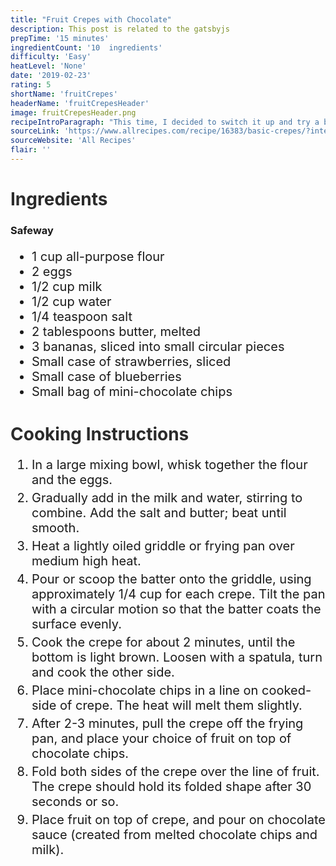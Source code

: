 ```yaml
---
title: "Fruit Crepes with Chocolate"
description: This post is related to the gatsbyjs
prepTime: '15 minutes'
ingredientCount: '10  ingredients'
difficulty: 'Easy'
heatLevel: 'None'
date: '2019-02-23'
rating: 5
shortName: 'fruitCrepes'
headerName: 'fruitCrepesHeader'
image: fruitCrepesHeader.png
recipeIntroParagraph: "This time, I decided to switch it up and try a breakfast recipe: some simple crepes with fruit and chocolate. I followed the crepe recipe from the All Recipes link posted below, and then added the fruit as shown in the picture. I also thought some mini chocolate chips under the fruit and melted chocolate on top of the crepe would make them taste even better. This receipe was fairly easy to setup, and didn't take too long to complete. The toughest part was making sure the crepe didn't burn on the skillet. Nutella, cinnamon, and/or powdered sugar can be added as well."
sourceLink: 'https://www.allrecipes.com/recipe/16383/basic-crepes/?internalSource=hub%20recipe&referringContentType=Search'
sourceWebsite: 'All Recipes'
flair: ''
---
```

<h1 style="color: #2B2B2B;">Ingredients</h1>

<h3>Safeway</h3>
<ul style="font-size: 20px;">
    <li>1 cup all-purpose flour</li>
    <li>2 eggs</li>
    <li>1/2 cup milk</li>
    <li>1/2 cup water</li>
    <li>1/4 teaspoon salt</li>
    <li>2 tablespoons butter, melted</li>
    <li>3 bananas, sliced into small circular pieces</li>
    <li>Small case of strawberries, sliced</li>
    <li>Small case of blueberries</li>
    <li>Small bag of mini-chocolate chips</li>
</ul>

<h1 style="color: #2B2B2B;">Cooking Instructions</h1>
<ol style="font-size: 20px" className="cookingInstructionsOL">
    <li style="margin: 5px 0;">In a large mixing bowl, whisk together the flour and the eggs. </li>
    <li style="margin: 5px 0;">Gradually add in the milk and water, stirring to combine. Add the salt and butter; beat until smooth.</li>
    <li style="margin: 5px 0;">Heat a lightly oiled griddle or frying pan over medium high heat.</li>
    <li style="margin: 5px 0;">Pour or scoop the batter onto the griddle, using approximately 1/4 cup for each crepe. Tilt the pan with a circular motion so that the batter coats the surface evenly.</li>
    <li style="margin: 5px 0;">Cook the crepe for about 2 minutes, until the bottom is light brown. Loosen with a spatula, turn and cook the other side.</li>
    <li style="margin: 5px 0;">Place mini-chocolate chips in a line on cooked-side of crepe. The heat will melt them slightly.</li>
    <li style="margin: 5px 0;">After 2-3 minutes, pull the crepe off the frying pan, and place your choice of fruit on top of chocolate chips.</li>
    <li style="margin: 5px 0;">Fold both sides of the crepe over the line of fruit. The crepe should hold its folded shape after 30 seconds or so.</li>
    <li style="margin: 5px 0;">Place fruit on top of crepe, and pour on chocolate sauce (created from melted chocolate chips and milk).</li>
</ol>
